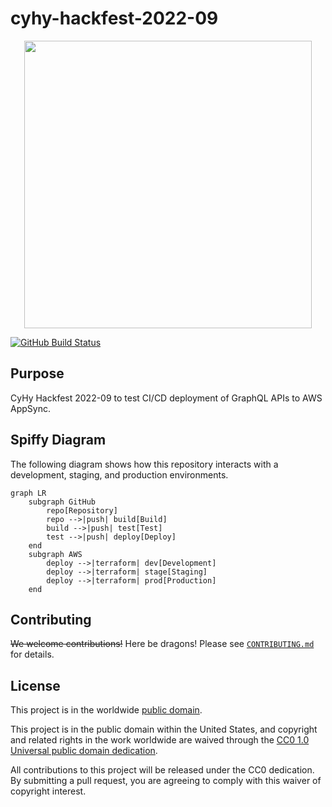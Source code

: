 # cyhy-hackfest-2022-09 #

<div align="center">
<img width="460" src="https://upload.wikimedia.org/wikipedia/commons/a/ae/Nábrók_Necropants_stencil_by_Ræveðs.svg">
</div>

[![GitHub Build Status](https://github.com/cisagov/cyhy-hackfest-2022-09/workflows/build/badge.svg)](https://github.com/cisagov/cyhy-hackfest-2022-09/actions)

## Purpose ##

CyHy Hackfest 2022-09 to test CI/CD deployment of GraphQL APIs to AWS AppSync.

## Spiffy Diagram ##

The following diagram shows how this repository interacts with a development,
staging, and production environments.

```mermaid
graph LR
    subgraph GitHub
        repo[Repository]
        repo -->|push| build[Build]
        build -->|push| test[Test]
        test -->|push| deploy[Deploy]
    end
    subgraph AWS
        deploy -->|terraform| dev[Development]
        deploy -->|terraform| stage[Staging]
        deploy -->|terraform| prod[Production]
    end
```

## Contributing ##

~~We welcome contributions!~~
Here be dragons! Please see [`CONTRIBUTING.md`](CONTRIBUTING.md) for
details.

## License ##

This project is in the worldwide [public domain](LICENSE).

This project is in the public domain within the United States, and
copyright and related rights in the work worldwide are waived through
the [CC0 1.0 Universal public domain
dedication](https://creativecommons.org/publicdomain/zero/1.0/).

All contributions to this project will be released under the CC0
dedication. By submitting a pull request, you are agreeing to comply
with this waiver of copyright interest.
